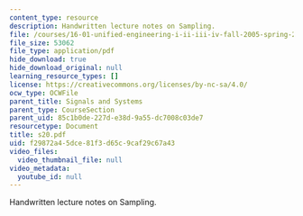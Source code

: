 ```yaml
---
content_type: resource
description: Handwritten lecture notes on Sampling.
file: /courses/16-01-unified-engineering-i-ii-iii-iv-fall-2005-spring-2006/f29872a45dce81f3d65c9caf29c67a43_s20.pdf
file_size: 53062
file_type: application/pdf
hide_download: true
hide_download_original: null
learning_resource_types: []
license: https://creativecommons.org/licenses/by-nc-sa/4.0/
ocw_type: OCWFile
parent_title: Signals and Systems
parent_type: CourseSection
parent_uid: 85c1b0de-227d-e38d-9a55-dc7008c03de7
resourcetype: Document
title: s20.pdf
uid: f29872a4-5dce-81f3-d65c-9caf29c67a43
video_files:
  video_thumbnail_file: null
video_metadata:
  youtube_id: null
---
```

Handwritten lecture notes on Sampling.